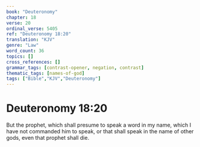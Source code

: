 ```yaml
---
book: "Deuteronomy"
chapter: 18
verse: 20
ordinal_verse: 5405
ref: "Deuteronomy 18:20"
translation: "KJV"
genre: "Law"
word_count: 36
topics: []
cross_references: []
grammar_tags: [contrast-opener, negation, contrast]
thematic_tags: [names-of-god]
tags: ["Bible","KJV","Deuteronomy"]
---
```


# Deuteronomy 18:20

But the prophet, which shall presume to speak a word in my name, which I have not commanded him to speak, or that shall speak in the name of other gods, even that prophet shall die.

